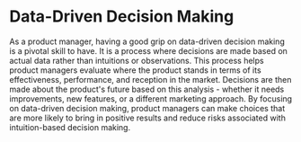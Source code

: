 # Data-Driven Decision Making

As a product manager, having a good grip on data-driven decision making is a pivotal skill to have. It is a process where decisions are made based on actual data rather than intuitions or observations. This process helps product managers evaluate where the product stands in terms of its effectiveness, performance, and reception in the market. Decisions are then made about the product's future based on this analysis - whether it needs improvements, new features, or a different marketing approach. By focusing on data-driven decision making, product managers can make choices that are more likely to bring in positive results and reduce risks associated with intuition-based decision making.
